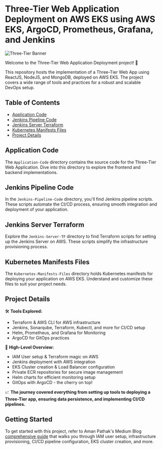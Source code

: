 # Three-Tier Web Application Deployment on AWS EKS using AWS EKS, ArgoCD, Prometheus, Grafana, and Jenkins

![Three-Tier Banner](assets/Three-Tier.gif)

Welcome to the Three-Tier Web Application Deployment project! 🚀

This repository hosts the implementation of a Three-Tier Web App using ReactJS, NodeJS, and MongoDB, deployed on AWS EKS. The project covers a wide range of tools and practices for a robust and scalable DevOps setup.

## Table of Contents
- [Application Code](#application-code)
- [Jenkins Pipeline Code](#jenkins-pipeline-code)
- [Jenkins Server Terraform](#jenkins-server-terraform)
- [Kubernetes Manifests Files](#kubernetes-manifests-files)
- [Project Details](#project-details)

## Application Code
The `Application-Code` directory contains the source code for the Three-Tier Web Application. Dive into this directory to explore the frontend and backend implementations.

## Jenkins Pipeline Code
In the `Jenkins-Pipeline-Code` directory, you'll find Jenkins pipeline scripts. These scripts automate the CI/CD process, ensuring smooth integration and deployment of your application.

## Jenkins Server Terraform
Explore the `Jenkins-Server-TF` directory to find Terraform scripts for setting up the Jenkins Server on AWS. These scripts simplify the infrastructure provisioning process.

## Kubernetes Manifests Files
The `Kubernetes-Manifests-Files` directory holds Kubernetes manifests for deploying your application on AWS EKS. Understand and customize these files to suit your project needs.

## Project Details
🛠️ **Tools Explored:**
- Terraform & AWS CLI for AWS infrastructure
- Jenkins, Sonarqube, Terraform, Kubectl, and more for CI/CD setup
- Helm, Prometheus, and Grafana for Monitoring
- ArgoCD for GitOps practices

🚢 **High-Level Overview:**
- IAM User setup & Terraform magic on AWS
- Jenkins deployment with AWS integration
- EKS Cluster creation & Load Balancer configuration
- Private ECR repositories for secure image management
- Helm charts for efficient monitoring setup
- GitOps with ArgoCD - the cherry on top!

📈 **The journey covered everything from setting up tools to deploying a Three-Tier app, ensuring data persistence, and implementing CI/CD pipelines.**

## Getting Started
To get started with this project, refer to Aman Pathak's Medium Blog [comprehensive guide](https://amanpathakdevops.medium.com/advanced-end-to-end-devsecops-kubernetes-three-tier-project-using-aws-eks-argocd-prometheus-fbbfdb956d1a) that walks you through IAM user setup, infrastructure provisioning, CI/CD pipeline configuration, EKS cluster creation, and more.

